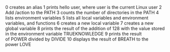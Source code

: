 0 creates an alias
1 prints hello user, where user is the current Linux user
2 Add /action to the PATH
3 counts the number of directories in the PATH
4 lists environment variables
5 lists all local variables and environment variables, and functions
6 creates a new local variable
7 creates a new global variable
8 prints the result of the addition of 128 with the value stored in the environment variable TRUEKNOWLEDGE
9 prints the result of POWER divided by DIVIDE
10 displays the result of BREATH to the power LOVE
